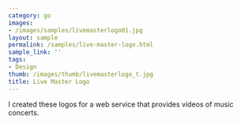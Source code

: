 ```yaml
---
category: go
images:
- /images/samples/livemasterlogo01.jpg
layout: sample
permalink: /samples/live-master-logo.html
sample_link: ''
tags:
- Design
thumb: /images/thumb/livemasterlogo_t.jpg
title: Live Master Logo
---
```

I created these logos for a web service that provides videos of music concerts.